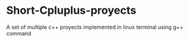 # Short-Cpluplus-proyects
A set of multiple c++ proyects implemented in linux terminal using g++ command
